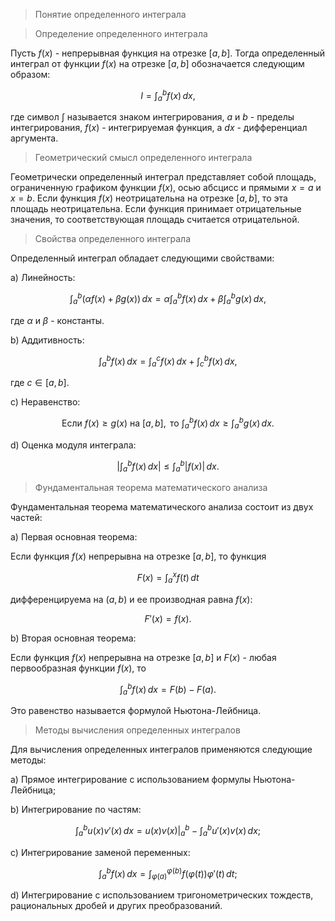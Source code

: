>Понятие определенного интеграла

> Определение определенного интеграла

Пусть $f(x)$ - непрерывная функция на отрезке $[a, b]$. Тогда определенный интеграл от функции $f(x)$ на отрезке $[a, b]$ обозначается следующим образом:

$$
I = \int_a^b f(x) \, dx,
$$

где символ $\int$ называется знаком интегрирования, $a$ и $b$ - пределы интегрирования, $f(x)$ - интегрируемая функция, а $dx$ - дифференциал аргумента.

> Геометрический смысл определенного интеграла

Геометрически определенный интеграл представляет собой площадь, ограниченную графиком функции $f(x)$, осью абсцисс и прямыми $x = a$ и $x = b$. Если функция $f(x)$ неотрицательна на отрезке $[a, b]$, то эта площадь неотрицательна. Если функция принимает отрицательные значения, то соответствующая площадь считается отрицательной.

> Свойства определенного интеграла

Определенный интеграл обладает следующими свойствами:

a) Линейность:

$$
\int_a^b (\alpha f(x) + \beta g(x)) \, dx = \alpha \int_a^b f(x) \, dx + \beta \int_a^b g(x) \, dx,
$$

где $\alpha$ и $\beta$ - константы.

b) Аддитивность:

$$
\int_a^b f(x) \, dx = \int_a^c f(x) \, dx + \int_c^b f(x) \, dx,
$$

где $c \in [a, b]$.

c) Неравенство:

$$
\text{Если } f(x) \ge g(x) \text{ на } [a, b], \text{ то } \int_a^b f(x) \, dx \ge \int_a^b g(x) \, dx.
$$

d) Оценка модуля интеграла:

$$
\left| \int_a^b f(x) \, dx \right| \le \int_a^b |f(x)| \, dx.
$$

> Фундаментальная теорема математического анализа

Фундаментальная теорема математического анализа состоит из двух частей:

a) Первая основная теорема:

Если функция $f(x)$ непрерывна на отрезке $[a, b]$, то функция

$$
F(x) = \int_a^x f(t) \, dt
$$

дифференцируема на $(a, b)$ и ее производная равна $f(x)$:

$$
F'(x) = f(x).
$$

b) Вторая основная теорема:

Если функция $f(x)$ непрерывна на отрезке $[a, b]$ и $F(x)$ - любая первообразная функции $f(x)$, то

$$
\int_a^b f(x) \, dx = F(b) - F(a).
$$

Это равенство называется формулой Ньютона-Лейбница.

> Методы вычисления определенных интегралов

Для вычисления определенных интегралов применяются следующие методы:

a) Прямое интегрирование с использованием формулы Ньютона-Лейбница;

b) Интегрирование по частям:

$$
\int_a^b u(x)v'(x) \, dx = u(x)v(x)\big|_a^b - \int_a^b u'(x)v(x) \, dx;
$$

c) Интегрирование заменой переменных:

$$
\int_a^b f(x) \, dx = \int_{\varphi(a)}^{\varphi(b)} f(\varphi(t))\varphi'(t) \, dt;
$$

d) Интегрирование с использованием тригонометрических тождеств, рациональных дробей и других преобразований.

